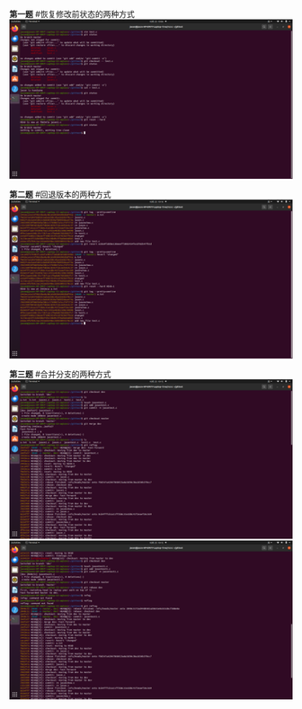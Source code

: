 **第一题**
#恢复修改前状态的两种方式
 ![Question1.png](./Question1.png)


**第二题**
#回退版本的两种方式
 ![Question2.png](./Question2.png)

**第三题**
#合并分支的两种方式
 ![Question3.1.png](./Question3.1.png)
 ![Question3.2.png](./Question3.2.png)

